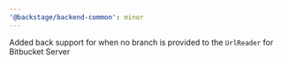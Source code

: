 ```yaml
---
'@backstage/backend-common': minor
---
```


Added back support for when no branch is provided to the `UrlReader` for Bitbucket Server
